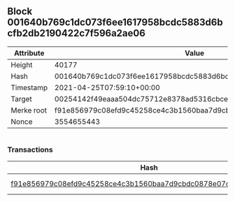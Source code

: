 ## Block 001640b769c1dc073f6ee1617958bcdc5883d6bcfb2db2190422c7f596a2ae06

Attribute | Value
--- | ---
Height | 40177
Hash | 001640b769c1dc073f6ee1617958bcdc5883d6bcfb2db2190422c7f596a2ae06
Timestamp | 2021-04-25T07:59:10+00:00
Target | 00254142f49eaaa504dc75712e8378ad5316cbcead634704b3734b6271167cc4
Merke root | f91e856979c08efd9c45258ce4c3b1560baa7d9cbdc0878e07cb82481e8de284
Nonce | 3554655443

```

```

### Transactions

Hash | Amount
--- | ---
[f91e856979c08efd9c45258ce4c3b1560baa7d9cbdc0878e07cb82481e8de284](f91e856979c08efd9c45258ce4c3b1560baa7d9cbdc0878e07cb82481e8de284.md) | 10.00000000 SKEPTI 
